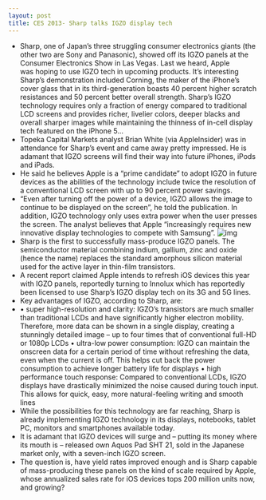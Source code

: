 ```yaml
---
layout: post
title: CES 2013- Sharp talks IGZO display tech
---
```

* Sharp, one of Japan’s three struggling consumer electronics giants (the other two are Sony and Panasonic), showed off its IGZO panels at the Consumer Electronics Show in Las Vegas. Last we heard, Apple was hoping to use IGZO tech in upcoming products. It’s interesting Sharp’s demonstration included Corning, the maker of the iPhone’s cover glass that in its third-generation boasts 40 percent higher scratch resistances and 50 percent better overall strength. Sharp’s IGZO technology requires only a fraction of energy compared to traditional LCD screens and provides richer, livelier colors, deeper blacks and overall sharper images while maintaining the thinness of in-cell display tech featured on the iPhone 5…
* Topeka Capital Markets analyst Brian White (via AppleInsider) was in attendance for Sharp’s event and came away pretty impressed. He is adamant that IGZO screens will find their way into future iPhones, iPods and iPads.
* He said he believes Apple is a “prime candidate” to adopt IGZO in future devices as the abilities of the technology include twice the resolution of a conventional LCD screen with up to 90 percent power savings.
* “Even after turning off the power of a device, IGZO allows the image to continue to be displayed on the screen”, he told the publication. In addition, IGZO technology only uses extra power when the user presses the screen. The analyst believes that Apple “increasingly requires new innovative display technologies to compete with Samsung”.
![img](http://media.idownloadblog.com/wp-content/uploads/2013/01/IGOZ-smartphone.jpg)
* Sharp is the first to successfully mass-produce IGZO panels. The semiconductor material combining indium, gallium, zinc and oxide (hence the name) replaces the standard amorphous silicon material used for the active layer in thin-film transistors.
* A recent report claimed Apple intends to refresh iOS devices this year with IGZO panels, reportedly turning to Innolux which has reportedly been licensed to use Sharp’s IGZO display tech on its 3G and 5G lines.
* Key advantages of IGZO, according to Sharp, are:
* • super high-resolution and clarity: IGZO’s transistors are much smaller than traditional LCDs and have significantly higher electron mobility. Therefore, more data can be shown in a single display, creating a stunningly detailed image – up to four times that of conventional full-HD or 1080p LCDs • ultra-low power consumption: IGZO can maintain the onscreen data for a certain period of time without refreshing the data, even when the current is off. This helps cut back the power consumption to achieve longer battery life for displays • high performance touch response: Compared to conventional LCDs, IGZO displays have drastically minimized the noise caused during touch input. This allows for quick, easy, more natural-feeling writing and smooth lines
* While the possibilities for this technology are far reaching, Sharp is already implementing IGZO technology in its displays, notebooks, tablet PC, monitors and smartphones available today.
* It is adamant that IGZO devices will surge and – putting its money where its mouth is – released own Aquos Pad SHT 21, sold in the Japanese market only, with a seven-inch IGZO screen.
* The question is, have yield rates improved enough and is Sharp capable of mass-producing these panels on the kind of scale required by Apple, whose annualized sales rate for iOS devices tops 200 million units now, and growing?

